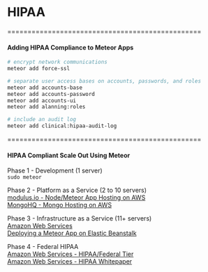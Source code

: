 HIPAA
=====================


================================================
#### Adding HIPAA Compliance to Meteor Apps

````sh
# encrypt network communications
meteor add force-ssl

# separate user access bases on accounts, passwords, and roles
meteor add accounts-base
meteor add accounts-password
meteor add accounts-ui
meteor add alanning:roles

# include an audit log
meteor add clinical:hipaa-audit-log
````

================================================
####  HIPAA Compliant Scale Out Using Meteor

Phase 1 - Development (1 server)  
``sudo meteor``  

Phase 2 - Platform as a Service (2 to 10 servers)  
  [modulus.io - Node/Meteor App Hosting on AWS](https://modulus.io/)   
  [MongoHQ - Mongo Hosting on AWS](http://www.mongohq.com/)  


Phase 3 - Infrastructure as a Service (11+ servers)  
  [Amazon Web Services](http://aws.amazon.com/)  
  [Deploying a Meteor App on Elastic Beanstalk](https://groups.google.com/forum/#!topic/meteor-talk/VxMQzpVFpME)  
  
Phase 4 - Federal HIPAA   
  [Amazon Web Services - HIPAA/Federal Tier](http://aws.amazon.com/compliance/)  
  [Amazon Web Services - HIPAA Whitepaper](https://aws.amazon.com/about-aws/whats-new/2009/04/06/whitepaper-hipaa/)    
